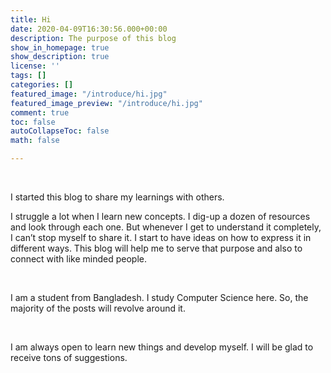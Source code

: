 ```yaml
---
title: Hi
date: 2020-04-09T16:30:56.000+00:00
description: The purpose of this blog
show_in_homepage: true
show_description: true
license: ''
tags: []
categories: []
featured_image: "/introduce/hi.jpg"
featured_image_preview: "/introduce/hi.jpg"
comment: true
toc: false
autoCollapseToc: false
math: false

---
```

<br>

I started this blog to share my learnings with others.

I struggle a lot when I learn new concepts. I dig-up a dozen of resources and look through each one. But whenever I get to understand it completely, I can’t stop myself to share it. I start to have ideas on how to express it in different ways. This blog will help me to serve that purpose and also to connect with like minded people.

<br>

I am a student from Bangladesh. I study Computer Science here. So, the majority of the posts will revolve around it.

<br>

I am always open to learn new things and develop myself. I will be glad to receive tons of suggestions.

<!--more-->